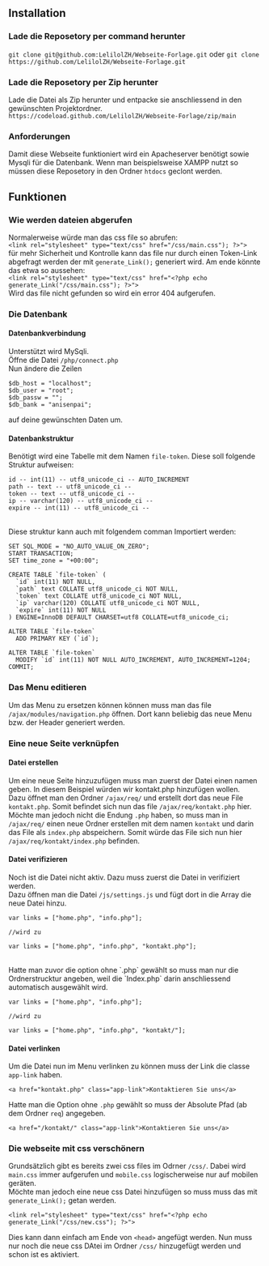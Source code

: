 ## Installation

### Lade die Reposetory per command herunter

`git clone git@github.com:LelilolZH/Webseite-Forlage.git`
oder
`git clone https://github.com/LelilolZH/Webseite-Forlage.git`

### Lade die Reposetory per Zip herunter

Lade die Datei als Zip herunter und entpacke sie anschliessend in den gewünschten Projektordner.
`https://codeload.github.com/LelilolZH/Webseite-Forlage/zip/main`

### Anforderungen

Damit diese Webseite funktioniert wird ein Apacheserver benötigt sowie Mysqli für die Datenbank.
Wenn man beispielsweise XAMPP nutzt so müssen diese Reposetory in den Ordner `htdocs` geclont werden.

## Funktionen

### Wie werden dateien abgerufen

Normalerweise würde man das css file so abrufen:
<br>
`<link rel="stylesheet" type="text/css" href="/css/main.css"); ?>">`
<br>
für mehr Sicherheit und Kontrolle kann das file nur durch einen Token-Link abgefragt werden der mit
`generate_Link();` generiert wird. Am ende könnte das etwa so aussehen:
<br>
`<link rel="stylesheet" type="text/css" href="<?php echo generate_Link("/css/main.css"); ?>">`
<br>
Wird das file nicht gefunden so wird ein error 404 aufgerufen.

### Die Datenbank

#### Datenbankverbindung

Unterstützt wird MySqli.<br>
Öffne die Datei `/php/connect.php`
<br>
Nun ändere die Zeilen
<br>

```
$db_host = "localhost";
$db_user = "root";
$db_passw = "";
$db_bank = "anisenpai";
```

auf deine gewünschten Daten um.

#### Datenbankstruktur

Benötigt wird eine Tabelle mit dem Namen `file-token`.
Diese soll folgende Struktur aufweisen:
<br>

```
id -- int(11) -- utf8_unicode_ci -- AUTO_INCREMENT
path -- text -- utf8_unicode_ci --
token -- text -- utf8_unicode_ci --
ip -- varchar(120) -- utf8_unicode_ci --
expire -- int(11) -- utf8_unicode_ci --
```

<br>
Diese struktur kann auch mit folgendem comman Importiert werden:
<br>

```
SET SQL_MODE = "NO_AUTO_VALUE_ON_ZERO";
START TRANSACTION;
SET time_zone = "+00:00";

CREATE TABLE `file-token` (
  `id` int(11) NOT NULL,
  `path` text COLLATE utf8_unicode_ci NOT NULL,
  `token` text COLLATE utf8_unicode_ci NOT NULL,
  `ip` varchar(120) COLLATE utf8_unicode_ci NOT NULL,
  `expire` int(11) NOT NULL
) ENGINE=InnoDB DEFAULT CHARSET=utf8 COLLATE=utf8_unicode_ci;

ALTER TABLE `file-token`
  ADD PRIMARY KEY (`id`);

ALTER TABLE `file-token`
  MODIFY `id` int(11) NOT NULL AUTO_INCREMENT, AUTO_INCREMENT=1204;
COMMIT;
```

### Das Menu editieren

Um das Menu zu ersetzen können können muss man das file `/ajax/modules/navigation.php` öffnen.
Dort kann beliebig das neue Menu bzw. der Header generiert werden.

### Eine neue Seite verknüpfen

#### Datei erstellen

Um eine neue Seite hinzuzufügen muss man zuerst der Datei einen namen geben.
In diesem Beispiel würden wir kontakt.php hinzufügen wollen.
<br>
Dazu öffnet man den Ordner `/ajax/req/` und erstellt dort das neue File `kontakt.php`. Somit befindet sich nun das file `/ajax/req/kontakt.php` hier.
<br>
Möchte man jedoch nicht die Endung `.php` haben, so muss man in `/ajax/req/` einen neue Ordner erstellen mit dem namen `kontakt` und darin das File als `index.php` abspeichern. Somit würde das File sich nun hier `/ajax/req/kontakt/index.php` befinden.

#### Datei verifizieren

Noch ist die Datei nicht aktiv. Dazu muss zuerst die Datei in verifiziert werden.
<br>
Dazu öffnen man die Datei `/js/settings.js` und fügt dort in die Array die neue Datei hinzu.
<br>

```
var links = ["home.php", "info.php"];

//wird zu

var links = ["home.php", "info.php", "kontakt.php"];
```

<br>
Hatte man zuvor die option ohne `.php` gewählt so muss man nur die Ordnerstrucktur angeben, weil die `Index.php` darin anschliessend automatisch ausgewählt wird.
<br>

```
var links = ["home.php", "info.php"];

//wird zu

var links = ["home.php", "info.php", "kontakt/"];
```

#### Datei verlinken

Um die Datei nun im Menu verlinken zu können muss der Link die classe `app-link` haben.
<br>

```
<a href="kontakt.php" class="app-link">Kontaktieren Sie uns</a>
```

Hatte man die Option ohne `.php` gewählt so muss der Absolute Pfad (ab dem Ordner `req`) angegeben.
<br>

```
<a href="/kontakt/" class="app-link">Kontaktieren Sie uns</a>
```

### Die webseite mit css verschönern

Grundsätzlich gibt es bereits zwei css files im Odrner `/css/`.
Dabei wird `main.css` immer aufgerufen und `mobile.css` logischerweise nur auf mobilen geräten.
<br>
Möchte man jedoch eine neue css Datei hinzufügen so muss muss das mit `generate_Link();` getan werden.
<br>

```
<link rel="stylesheet" type="text/css" href="<?php echo generate_Link("/css/new.css"); ?>">
```

Dies kann dann einfach am Ende von `<head>` angefügt werden.
Nun muss nur noch die neue css DAtei im Ordner `/css/` hinzugefügt werden und schon ist es aktiviert.
